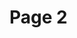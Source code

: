 # Page 2

<figure><img src="https://images.unsplash.com/photo-1567254790685-6b6d6abe4689?crop=entropy&#x26;cs=srgb&#x26;fm=jpg&#x26;ixid=M3wxOTcwMjR8MHwxfHNlYXJjaHwxfHx0d298ZW58MHx8fHwxNzA5MTMyMjQ2fDA&#x26;ixlib=rb-4.0.3&#x26;q=85" alt=""><figcaption></figcaption></figure>
